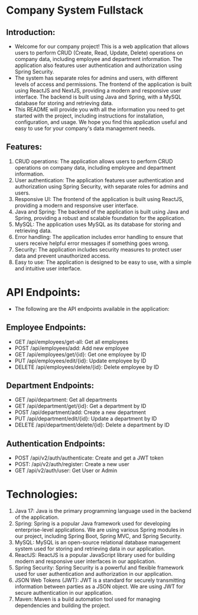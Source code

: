 # Company System Fullstack
## Introduction:
- Welcome for our company project! This is a web application that allows users to perform CRUD (Create, Read, Update, Delete) operations on company data, including employee and department information. The application also features user authentication and authorization using Spring Security.
- The system has separate roles for admins and users, with different levels of access and permissions. The frontend of the application is built using ReactJS and NextJS, providing a modern and responsive user interface. The backend is built using Java and Spring, with a MySQL database for storing and retrieving data.
- This README will provide you with all the information you need to get started with the project, including instructions for installation, configuration, and usage. We hope you find this application useful and easy to use for your company's data management needs.

## Features:
1. CRUD operations: The application allows users to perform CRUD operations on company data, including employee and department information.
2. User authentication: The application features user authentication and authorization using Spring Security, with separate roles for admins and users.
3. Responsive UI: The frontend of the application is built using ReactJS, providing a modern and responsive user interface.
4. Java and Spring: The backend of the application is built using Java and Spring, providing a robust and scalable foundation for the application.
5. MySQL: The application uses MySQL as its database for storing and retrieving data.
6. Error handling: The application includes error handling to ensure that users receive helpful error messages if something goes wrong.
7. Security: The application includes security measures to protect user data and prevent unauthorized access.
8. Easy to use: The application is designed to be easy to use, with a simple and intuitive user interface.

# API Endpoints:
- The following are the API endpoints available in the application:
## Employee Endpoints:
- GET /api/employees/get-all: Get all employees
- POST /api/employees/add: Add new employee
- GET /api/employees/get/{id}: Get one employee by ID
- PUT /api/employees/edit/{id}: Update employee by ID
- DELETE  /api/employees/delete/{id}: Delete employee by ID

## Department Endpoints:
- GET /api/department: Get all departments
- GET /api/department/get/{id}: Get a department by ID
- POST /api/department/add: Create a new department
- PUT /api/department/edit/{id}: Update a department by ID
- DELETE /api/department/delete/{id}: Delete a department by ID

## Authentication Endpoints: 
- POST /api/v2/auth/authenticate: Create and get a JWT token
- POST: /api/v2/auth/register: Create a new user
- GET /api/v2/auth/user: Get User or Admin

# Technologies:
1. Java 17: Java is the primary programming language used in the backend of the application.
2. Spring: Spring is a popular Java framework used for developing enterprise-level applications. We are using various Spring modules in our project, including Spring Boot, Spring MVC, and Spring Security.
3. MySQL: MySQL is an open-source relational database management system used for storing and retrieving data in our application.
4. ReactJS: ReactJS is a popular JavaScript library used for building modern and responsive user interfaces in our application.
5. Spring Security: Spring Security is a powerful and flexible framework used for user authentication and authorization in our application.
6. JSON Web Tokens (JWT): JWT is a standard for securely transmitting information between parties as a JSON object. We are using JWT for secure authentication in our application.
7. Maven: Maven is a build automation tool used for managing dependencies and building the project.

